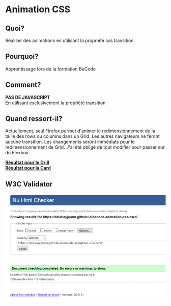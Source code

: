 # Animation CSS

## Quoi?
Réaliser des animations en utilisant la propriété css transition.

## Pourquoi?
Apprentissage lors de la formation BeCode

## Comment?
__PAS DE JAVASCRIPT__ <br>
En utilisant exclusivement la propriété transition<br>

## Quand ressort-il?
Actuellement, seul Firefox permet d'animer le redimensionnement de la taille des rows ou columns dans un Grid.
Les autres navigateurs ne feront aucune transition. Les changements seront immédiats pour le redimensionnement de Grid.
J'ai été obligé de tout modifier pour passer sur du Flexbox.

[__Résultat pour le Drill__](https://delahayjoann.github.io/becode-animation-css/drill/)<br>
[__Résultat pour la Card__](https://delahayjoann.github.io/becode-animation-css/card/)

## W3C Validator

![](./card/assets/img/w3cvalid.png)